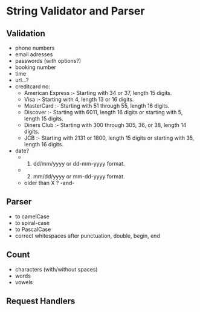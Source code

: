 # String Validator and Parser

## Validation
- phone numbers
- email adresses
- passwords (with options?)
- booking number
- time
- url...?
- creditcard no:
    - American Express :- Starting with 34 or 37, length 15 digits.
    - Visa :- Starting with 4, length 13 or 16 digits.
    - MasterCard :- Starting with 51 through 55, length 16 digits.
    - Discover :- Starting with 6011, length 16 digits or starting with 5, length 15 digits.
    - Diners Club :- Starting with 300 through 305, 36, or 38, length 14 digits.
    - JCB :- Starting with 2131 or 1800, length 15 digits or starting with 35, length 16 digits.
- date?
    - 1. dd/mm/yyyy or dd-mm-yyyy format.
    - 2. mm/dd/yyyy or mm-dd-yyyy format.
    - older than X ?
-and-
## Parser
- to camelCase
- to spiral-case
- to PascalCase
- correct whitespaces after punctuation, double, begin, end

## Count
- characters (with/without spaces)
- words
- vowels

## Request Handlers
